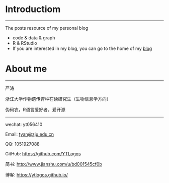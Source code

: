 # Introductiom
-----------------------------

The posts resource of my personal blog
* code & data & graph
*  R & RStudio
* If you are interested in my blog, you can go to the home of my [blog](https://ytlogos.github.io/)

# About me 

----------------------------------
严涛

浙江大学作物遗传育种在读研究生（生物信息学方向）

伪码农，R语言爱好者，爱开源

--------------------------------
wechat: yt056410

Email: tyan@zju.edu.cn

QQ: 1051927088

GitHub: https://github.com/YTLogos

简书: http://www.jianshu.com/u/bd001545cf0b

博客: https://ytlogos.github.io/
